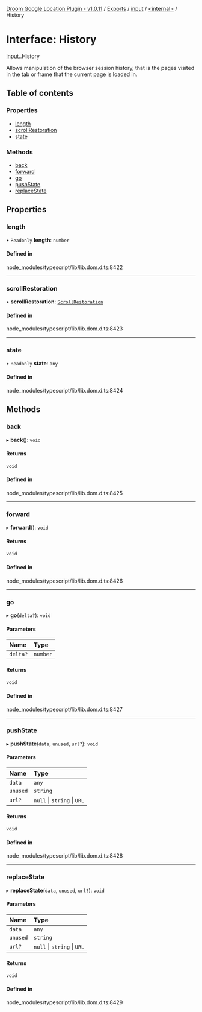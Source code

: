 [Droom Google Location Plugin - v1.0.11](../README.md) / [Exports](../modules.md) / [input](../modules/input.md) / [<internal\>](../modules/input._internal_.md) / History

# Interface: History

[input](../modules/input.md).[<internal>](../modules/input._internal_.md).History

Allows manipulation of the browser session history, that is the pages visited in the tab or frame that the current page is loaded in.

## Table of contents

### Properties

- [length](input._internal_.History.md#length)
- [scrollRestoration](input._internal_.History.md#scrollrestoration)
- [state](input._internal_.History.md#state)

### Methods

- [back](input._internal_.History.md#back)
- [forward](input._internal_.History.md#forward)
- [go](input._internal_.History.md#go)
- [pushState](input._internal_.History.md#pushstate)
- [replaceState](input._internal_.History.md#replacestate)

## Properties

### length

• `Readonly` **length**: `number`

#### Defined in

node_modules/typescript/lib/lib.dom.d.ts:8422

___

### scrollRestoration

• **scrollRestoration**: [`ScrollRestoration`](../modules/input._internal_.md#scrollrestoration)

#### Defined in

node_modules/typescript/lib/lib.dom.d.ts:8423

___

### state

• `Readonly` **state**: `any`

#### Defined in

node_modules/typescript/lib/lib.dom.d.ts:8424

## Methods

### back

▸ **back**(): `void`

#### Returns

`void`

#### Defined in

node_modules/typescript/lib/lib.dom.d.ts:8425

___

### forward

▸ **forward**(): `void`

#### Returns

`void`

#### Defined in

node_modules/typescript/lib/lib.dom.d.ts:8426

___

### go

▸ **go**(`delta?`): `void`

#### Parameters

| Name | Type |
| :------ | :------ |
| `delta?` | `number` |

#### Returns

`void`

#### Defined in

node_modules/typescript/lib/lib.dom.d.ts:8427

___

### pushState

▸ **pushState**(`data`, `unused`, `url?`): `void`

#### Parameters

| Name | Type |
| :------ | :------ |
| `data` | `any` |
| `unused` | `string` |
| `url?` | ``null`` \| `string` \| `URL` |

#### Returns

`void`

#### Defined in

node_modules/typescript/lib/lib.dom.d.ts:8428

___

### replaceState

▸ **replaceState**(`data`, `unused`, `url?`): `void`

#### Parameters

| Name | Type |
| :------ | :------ |
| `data` | `any` |
| `unused` | `string` |
| `url?` | ``null`` \| `string` \| `URL` |

#### Returns

`void`

#### Defined in

node_modules/typescript/lib/lib.dom.d.ts:8429

